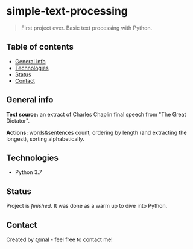 # simple-text-processing
> First project ever. Basic text processing with Python. 

## Table of contents
* [General info](#general-info)
* [Technologies](#technologies)
* [Status](#status)
* [Contact](#contact)

## General info
**Text source:** an extract of Charles Chaplin final speech from "The Great Dictator".

**Actions:** words&sentences count, ordering by length (and extracting the longest), sorting alphabetically.

## Technologies
* Python 3.7

## Status
Project is _finished_. It was done as a warm up to dive into Python. 

## Contact
Created by [@mal](https://www.linkedin.com/in/malwina-kotowicz/) - feel free to contact me!
